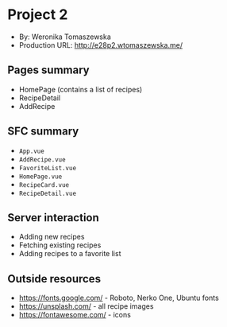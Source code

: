 # Project 2

- By: Weronika Tomaszewska
- Production URL: <http://e28p2.wtomaszewska.me/>

## Pages summary

- HomePage (contains a list of recipes)
- RecipeDetail
- AddRecipe

## SFC summary

- `App.vue`
- `AddRecipe.vue`
- `FavoriteList.vue`
- `HomePage.vue`
- `RecipeCard.vue`
- `RecipeDetail.vue`

## Server interaction

- Adding new recipes
- Fetching existing recipes
- Adding recipes to a favorite list

## Outside resources

- <https://fonts.google.com/> - Roboto, Nerko One, Ubuntu fonts
- <https://unsplash.com/> - all recipe images
- <https://fontawesome.com/> - icons
